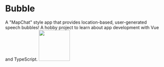 # Bubble
A "MapChat" style app that provides location-based, user-generated speech bubbles! A hobby project to learn about app development with Vue and TypeScript.
<img src="https://github.com/dbrun3/Bubble/assets/142943600/ec153a17-e383-4366-9c58-b75873dfb26f" width="100">
